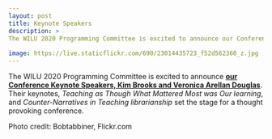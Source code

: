 ```yaml
---
layout: post
title: Keynote Speakers
description: >
The WILU 2020 Programming Committee is excited to announce our Conference Keynote Speakers
 
image: https://live.staticflickr.com/690/23014435723_f52d562360_z.jpg
---
```

The WILU 2020 Programming Committee is excited to announce
**[our Conference Keynote Speakers, Kim Brooks and Veronica Arellan Douglas](https://wilu-conference.github.io/program/)**. Their keynotes, *Teaching as Though What Mattered Most was Our learning*, and *Counter-Narratives in Teaching librarianship* set the stage for a thought provoking conference.




Photo credit: Bobtabbiner, Flickr.com

